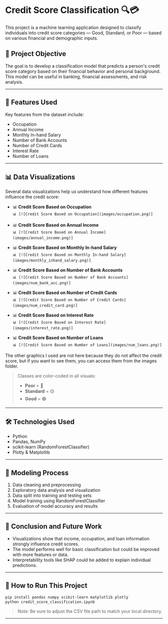 # Credit Score Classification 🔍💳

This project is a machine learning application designed to classify individuals into credit score categories — Good, Standard, or Poor — based on various financial and demographic inputs.

## 🎯 Project Objective

The goal is to develop a classification model that predicts a person's credit score category based on their financial behavior and personal background. This model can be useful in banking, financial assessments, and risk analysis.

---

## 🧠 Features Used

Key features from the dataset include:

- Occupation
- Annual Income
- Monthly In-hand Salary
- Number of Bank Accounts
- Number of Credit Cards
- Interest Rate
- Number of Loans

---

## 📊 Data Visualizations

Several data visualizations help us understand how different features influence the credit score:

- 📊 **Credit Score Based on Occupation**  
  `📊 [![Credit Score Based on Occupation](images/occupation.png)]`

- 📊 **Credit Score Based on Annual Income**  
  `📊 [![Credit Score Based on Annual Income](images/annual_income.png)]`

- 📊 **Credit Score Based on Monthly In-hand Salary**  
  `📊 [![Credit Score Based on Monthly In-hand Salary](images/monthly_inhand_salary.png)]`

- 📊 **Credit Score Based on Number of Bank Accounts**  
  `📊 [![Credit Score Based on Number of Bank Accounts](images/num_bank_acc.png)]`

- 📊 **Credit Score Based on Number of Credit Cards**  
  `📊 [![Credit Score Based on Number of Credit Cards](images/num_credit_card.png)]`

- 📊 **Credit Score Based on Interest Rate**  
  `📊 [![Credit Score Based on Interest Rate](images/interest_rate.png)]`

- 📊 **Credit Score Based on Number of Loans**  
  `📊 [![Credit Score Based on Number of Loans](images/num_loans.png)]`
  
The other graphics I used are not here because they do not affect the credit score, but if you want to see them, you can access them from the images folder.

> Classes are color-coded in all visuals:  
> - **Poor** = 🔴  
> - **Standard** = 🟡  
> - **Good** = 🟢

---

## 🛠️ Technologies Used

- Python
- Pandas, NumPy
- scikit-learn (RandomForestClassifier)
- Plotly & Matplotlib

---

## 🤖 Modeling Process

1. Data cleaning and preprocessing
2. Exploratory data analysis and visualization
3. Data split into training and testing sets
4. Model training using RandomForestClassifier
5. Evaluation of model accuracy and results

---

## 📝 Conclusion and Future Work

- Visualizations show that income, occupation, and loan information strongly influence credit scores.
- The model performs well for basic classification but could be improved with more features or data.
- Interpretability tools like SHAP could be added to explain individual predictions.

---

## 📂 How to Run This Project

```bash
pip install pandas numpy scikit-learn matplotlib plotly
python credit_score_classification.ipynb
```

> Note: Be sure to adjust the CSV file path to match your local directory.

---

